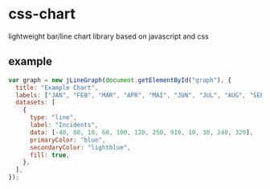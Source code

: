 # css-chart

lightweight bar/line chart library based on javascript and css

## example

```javascript
var graph = new jLineGraph(document.getElementById("graph"), {
  title: "Example Chart",
  labels: ["JAN", "FEB", "MAR", "APR", "MAI", "JUN", "JUL", "AUG", "SEP", "OCT", "NOV", "DEC"],
  datasets: [
    {
      type: "line",
      label: "Incidents",
      data: [-40, 80, 10, 60, 100, 120, 250, 910, 10, 30, 240, 320],
      primaryColor: "blue",
      secondaryColor: "lightblue",
      fill: true,
    },
  ],
});
```
